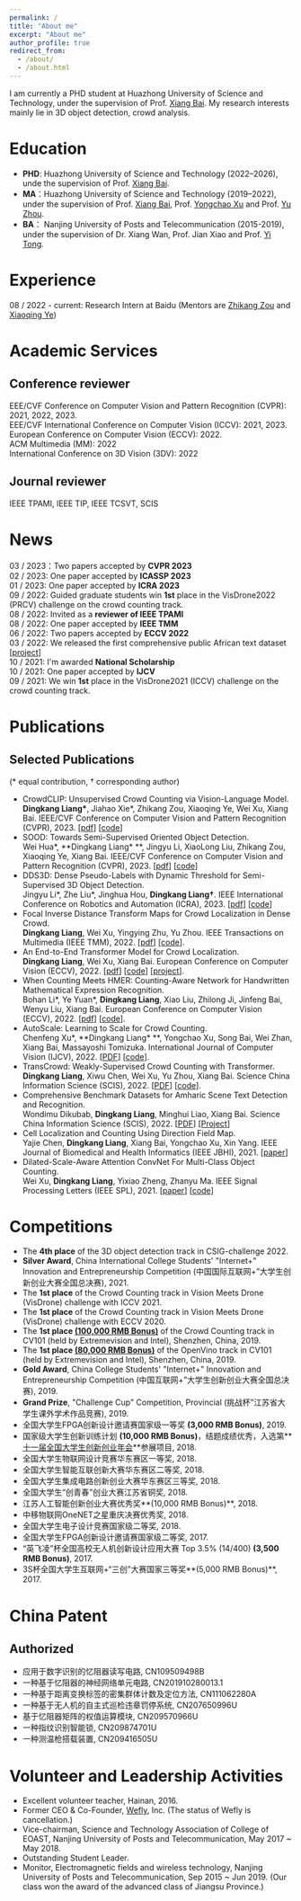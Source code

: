 ```yaml
---
permalink: /
title: "About me"
excerpt: "About me"
author_profile: true
redirect_from: 
  - /about/
  - /about.html
---
```


I am currently a PHD student at Huazhong University of Science and Technology, under the supervision of Prof. [Xiang Bai](http://122.205.5.5:8071/~xbai/).
My research interests mainly lie in 3D object detection, crowd analysis.

Education
======
* **PHD**: Huazhong University of Science and Technology (2022–2026), unde the supervision of Prof. [Xiang Bai](http://122.205.5.5:8071/~xbai/).  
* **MA**：Huazhong University of Science and Technology (2019–2022), under the supervision of Prof. [Xiang Bai](http://122.205.5.5:8071/~xbai/), Prof. [Yongchao Xu](https://sites.google.com/view/yongchaoxu) and Prof. [Yu Zhou](https://www.vlrlab.net/~yuzhou/).  
* **BA**： Nanjing University of Posts and Telecommunication (2015-2019), under the supervision of Dr. Xiang Wan, Prof. Jian Xiao and Prof. [Yi Tong](http://rsc.njupt.edu.cn/2017/1206/c579a118874/page.htm).  

Experience 
======
08 / 2022 - current: Research Intern at Baidu (Mentors are [Zhikang Zou](https://bigteacher-777.github.io/) and [Xiaoqing Ye](https://shuluoshu.github.io/))

Academic Services
======
## Conference reviewer
EEE/CVF Conference on Computer Vision and Pattern Recognition (CVPR): 2021, 2022, 2023.  
EEE/CVF International Conference on Computer Vision (ICCV): 2021, 2023.  
European Conference on Computer Vision (ECCV): 2022.  
ACM Multimedia (MM): 2022  
International Conference on 3D Vision (3DV): 2022  

## Journal reviewer
IEEE TPAMI, IEEE TIP, IEEE TCSVT, SCIS  

News
======
03 / 2023：Two papers accepted by **CVPR 2023**  
02 / 2023:  One paper accepted by **ICASSP 2023**   
01 / 2023:  One paper accepted by **ICRA 2023**   
09 / 2022:  Guided graduate students win **1st** place in the VisDrone2022 (PRCV) challenge on the crowd counting track.  
08 / 2022:   Invited as a **reviewer of IEEE TPAMI**  
08 / 2022:   One paper accepted by **IEEE TMM**   
06 / 2022:   Two papers accepted by **ECCV 2022**  
03 / 2022:   We released the first comprehensive public African text dataset [[project](https://dk-liang.github.io/HUST-ASTD/)]   
10 / 2021:   I'm awarded **National Scholarship**  
10 / 2021:   One paper accepted by **IJCV**  
09 / 2021:   We win **1st** place in the VisDrone2021 (ICCV) challenge on the crowd counting track.  

Publications
======
## Selected Publications 
(* equal contribution, † corresponding author)  
* CrowdCLIP: Unsupervised Crowd Counting via Vision-Language Model.  
**Dingkang Liang\***, Jiahao Xie*, Zhikang Zou, Xiaoqing Ye, Wei Xu, Xiang Bai.  IEEE/CVF Conference on Computer Vision and Pattern Recognition (CVPR), 2023. [[pdf](https://arxiv.org/abs/2304.04231)] [[code](https://github.com/dk-liang/CrowdCLIP)]
* SOOD: Towards Semi-Supervised Oriented Object Detection.  
Wei Hua\*, **Dingkang Liang\* **, Jingyu Li, XiaoLong Liu, Zhikang Zou, Xiaoqing Ye, Xiang Bai. IEEE/CVF Conference on Computer Vision and Pattern Recognition (CVPR), 2023. [[pdf](https://arxiv.org/abs/2304.04515)] [[code](https://github.com/HamPerdredes/SOOD)] 
* DDS3D: Dense Pseudo-Labels with Dynamic Threshold for Semi-Supervised 3D Object Detection.  
 Jingyu Li\*, Zhe Liu\*, Jinghua  Hou, **Dingkang Liang†**.  IEEE International Conference on Robotics and Automation (ICRA), 2023. [[pdf](https://arxiv.org/abs/2303.05079)] [[code](https://github.com/hust-jy/DDS3D)]  
* Focal Inverse Distance Transform Maps for Crowd Localization in Dense Crowd.  
 **Dingkang Liang**, Wei Xu, Yingying Zhu, Yu Zhou. IEEE Transactions on Multimedia (IEEE TMM), 2022. [[pdf](https://ieeexplore.ieee.org/document/9875106)] [[code](https://github.com/dk-liang/FIDTM)].
* An End-to-End Transformer Model for Crowd Localization.  
**Dingkang Liang**, Wei Xu, Xiang Bai. European Conference on Computer Vision (ECCV), 2022. [[pdf](https://arxiv.org/abs/2202.13065)] [[code](https://github.com/dk-liang/CLTR)] [[project](https://dk-liang.github.io/CLTR/)].
* When Counting Meets HMER: Counting-Aware Network for Handwritten Mathematical Expression Recognition.  
Bohan Li\*, Ye Yuan\*, **Dingkang Liang**, Xiao Liu, Zhilong Ji, Jinfeng Bai, Wenyu Liu, Xiang Bai. European Conference on Computer Vision (ECCV), 2022. [[pdf](https://arxiv.org/abs/2207.11463)] [[code](https://github.com/LBH1024/CAN)].  
* AutoScale: Learning to Scale for Crowd Counting.   
Chenfeng Xu\*, **Dingkang Liang\* **, Yongchao Xu, Song Bai, Wei Zhan, Xiang Bai, Massayoshi Tomizuka. International Journal of Computer Vision (IJCV), 2022. [[PDF](https://arxiv.org/abs/1912.09632)] [[code](https://github.com/dk-liang/AutoScale)].
* TransCrowd: Weakly-Supervised Crowd Counting with Transformer.  
**Dingkang Liang**, Xiwu Chen, Wei Xu, Yu Zhou, Xiang Bai. Science China Information Science (SCIS), 2022.  [[PDF](https://arxiv.org/abs/2104.09116)] [[code](https://github.com/dk-liang/TransCrowd)].  
* Comprehensive Benchmark Datasets for Amharic Scene Text Detection and Recognition.  
Wondimu Dikubab, **Dingkang Liang**, Minghui Liao, Xiang Bai. Science China Information Science (SCIS), 2022. [[PDF](https://arxiv.org/abs/2203.12165)] [[Project](https://dk-liang.github.io/HUST-ASTD/)]
* Cell Localization and Counting Using Direction Field Map.   
Yajie Chen, **Dingkang Liang**, Xiang Bai, Yongchao Xu, Xin Yang. IEEE Journal of Biomedical and Health Informatics (IEEE JBHI), 2021. [[paper](https://ieeexplore.ieee.org/abstract/document/9516881)]
* Dilated-Scale-Aware Attention ConvNet For Multi-Class Object Counting.  
Wei Xu, **Dingkang Liang**, Yixiao Zheng, Zhanyu Ma. IEEE Signal Processing  Letters (IEEE SPL), 2021. [[paper](https://arxiv.org/abs/2012.08149)] [[code](https://github.com/PRIS-CV/DSACA.git)]

Competitions
======
* The **4th place** of the 3D object detection track in CSIG-challenge 2022.
* **Silver Award**, China International College Students' "Internet+" Innovation and Entrepreneurship Competition (中国国际互联网+”大学生创新创业大赛全国总决赛), 2021.
* The **1st place** of the Crowd Counting track in Vision Meets Drone (VisDrone)  challenge with ICCV 2021.
* The **1st place** of the Crowd Counting track in Vision Meets Drone (VisDrone)  challenge with ECCV 2020.
* The **1st place [(100,000 RMB Bonus)](https://www.cvmart.net/list/ECV2019)** of the Crowd Counting track in CV101 (held by Extremevision and Intel), Shenzhen, China, 2019.
* The **1st place [(80,000 RMB Bonus)](https://www.cvmart.net/list/ECV2019)** of the OpenVino track in CV101 (held by Extremevision and Intel), Shenzhen, China, 2019.
* **Gold Award**, China College Students' "Internet+" Innovation and Entrepreneurship Competition (中国互联网+”大学生创新创业大赛全国总决赛), 2019.
* **Grand Prize**, "Challenge Cup" Competition, Provincial (挑战杯”江苏省大学生课外学术作品竞赛), 2019.
* 全国大学生FPGA创新设计邀请赛国家级一等奖 **(3,000 RMB Bonus)**, 2019.
* 国家级大学生创新训练计划 **(10,000 RMB Bonus)**，结题成绩优秀，入选第**[十一届全国大学生创新创业年会](http://www.moe.gov.cn/s78/A08/tongzhi/201806/t20180604_338207.html)**参展项目, 2018.
* 全国大学生物联网设计竞赛华东赛区一等奖, 2018.
* 全国大学生智能互联创新大赛华东赛区二等奖, 2018.
* 全国大学生集成电路创新创业大赛华东赛区三等奖, 2018.
* 全国大学生“创青春”创业大赛江苏省铜奖, 2018.
* 江苏人工智能创新创业大赛优秀奖**(10,000 RMB Bonus)**, 2018.
* 中移物联网OneNET之星重庆决赛优秀奖, 2018.
* 全国大学生电子设计竞赛国家级二等奖, 2018.
* 全国大学生FPGA创新设计邀请赛国家级二等奖, 2017.
* “英飞凌”杯全国高校无人机创新设计应用大赛 Top 3.5% (14/400) **(3,500 RMB Bonus)**, 2017.
* 3S杯全国大学生互联网+“三创”大赛国家三等奖**(5,000 RMB Bonus)**, 2017.  

China Patent
======
## Authorized
* 应用于数字识别的忆阻器读写电路, CN109509498B  
* 一种基于忆阻器的神经网络单元电路, CN201910280013.1  
* 一种基于距离变换标签的密集群体计数及定位方法, CN111062280A  
* 一种基于无人机的自主式巡检违章罚停系统, CN207650996U  
* 基于忆阻器矩阵的权值运算模块, CN209570966U  
* 一种指纹识别智能锁, CN209874701U  
* 一种测温枪搭载装置, CN209416505U  

Volunteer and Leadership Activities
======
* Excellent volunteer teacher, Hainan, 2016. 
* Former CEO & Co-Founder, [Wefly](https://www.tianyancha.com/company/3176757052), Inc. (The status of Wefly is cancellation.)
* Vice-chairman, Science and Technology Association of College of EOAST, Nanjing University of Posts and Telecommunication, May 2017 ~ May 2018.
* Outstanding Student Leader.
* Monitor, Electromagnetic fields and wireless technology, Nanjing University of Posts and Telecommunication, Sep 2015 ~ Jun 2019. (Our class won the award of the advanced class of Jiangsu Province.)

<script type="text/javascript" id="clustrmaps" src="//clustrmaps.com/map_v2.js?d=f4MP0UkdUkFjU8rhQtVNPbOqJDbrXXpe90qfkwCEcgU&cl=ffffff&w=a"></script>
